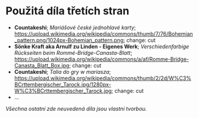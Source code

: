 # Použitá díla třetích stran

- **Countakeshi**; *Mariášové české jednohlavé karty*; https://upload.wikimedia.org/wikipedia/commons/thumb/7/76/Bohemian_pattern.png/1024px-Bohemian_pattern.png; change: cut
- **Sönke Kraft aka Arnulf zu Linden - Eigenes Werk**; *Verschieden­farbige Rückseiten beim Rommé-Bridge-Canasta-Blatt*; https://upload.wikimedia.org/wikipedia/commons/a/af/Romme-Bridge-Canasta_Blatt_Box.jpg; change: cut
- **Countakeshi**; *Talia do gry w mariasza*; https://upload.wikimedia.org/wikipedia/commons/thumb/2/2d/W%C3%BCrttembergischer_Tarock.jpg/1280px-W%C3%BCrttembergischer_Tarock.jpg; change: cut
- ...

*Všechna ostatní zde neuvedená díla jsou vlastní tvorbou.*
